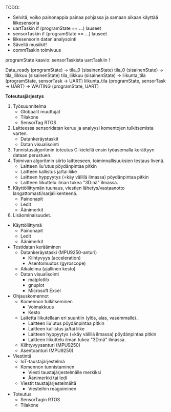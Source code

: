 TODO:
- Selvitä, voiko painonappia painaa pohjassa ja samaan aikaan käyttää liikesensoria
- uartTaskin if (programState == ...) lauseet
- sensorTaskin if (programState == ...) lauseet
- liikesensorin datan analysointi
- Sävellä musiikit!
- commTaskin toimivuus



programState kaavio: sensorTaskista uartTaskiin !

Data_ready (programState) -> tila_0 (sisainenState)
tila_0 (sisainenState) -> tila_liikkuu (sisainenState)
tila_liikkuu (sisainenState) -> liikunta_tila (programState, sensorTask -> UART)
liikunta_tila (programState, sensorTask -> UART) -> WAITING (programState, UART)





**Toteutusjärjestys**

1. Työsuunnitelma
    - Globaalit muuttujat
    - Tilakone
    - SensorTag RTOS
2. Laitteessa sensoridatan keruu ja analyysi komentojen tulkitsemista varten.
    - Datankeräystaskit
    - Datan visualisointi
3. Tunnistusalgoritmin toteutus C-kielellä ensin työasemalla kerättyyn dataan perustuen.
4. Toimivan algoritmin siirto laitteeseen, toiminnallisuuksien testaus livenä.
    - Laitteen liu'utus pöydänpintaa pitkin
    - Laitteen kallistus ja/tai liike
    - Laitteen hyppyytys (=käy välillä ilmassa) pöydänpintaa pitkin
    - Laitteen liikuttelu ilman tukea "3D:nä" ilmassa.
5. Käyttöliittymän tuunaus, viestien lähetys/vastaanotto langattomasti/sarjaliikenteenä.
    - Painonapit
    - Ledit
    - Äänimerkit
6. Lisäominaisuudet.


* Käyttöliittymä
    - Painonapit
    - Ledit
    - Äänimerkit
* Testidatan kerääminen
    - Datankeräystaski (MPU9250-anturi)
        - Kiihtyvyys (acceleration)
        - Asentomuutos (gyroscope)
    - Aikaleima (ajallinen kesto)
    - Datan visualisointi
        - matplotlib
        - gnuplot
        - Microsoft Excel
* Ohjauskomennot
    - Komennon tulkitseminen
        - Voimakkuus
        - Kesto
    - Laitetta liikutellaan eri suuntiin (ylös, alas, vasemmalle)..
        - Laitteen liu'utus pöydänpintaa pitkin
        - Laitteen kallistus ja/tai liike
        - Laitteen hyppyytys (=käy välillä ilmassa) pöydänpintaa pitkin
        - Laitteen liikuttelu ilman tukea "3D:nä" ilmassa.
    - Kiihtyvyysanturi (MPU9250)
    - Asentoanturi (MPU9250)
* Viestintä
    - IoT-taustajärjestelmä
    - Komennon tunnistaminen
        - Viesti taustajärjestelmälle merkiksi
        - Äänimerkki tai ledi
    - Viestit taustajärjestelmältä
        - Viesteihin reagoiminen
* Toteutus
    - SensorTagin RTOS
    - Tilakone